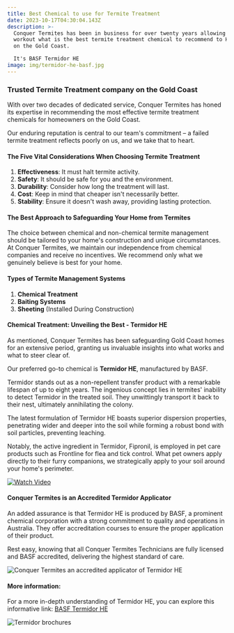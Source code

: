 ```yaml
---
title: Best Chemical to use for Termite Treatment
date: 2023-10-17T04:30:04.143Z
description: >-
  Conquer Termites has been in business for over twenty years allowing us to
  workout what is the best termite treatment chemical to recommend to Homeowners
  on the Gold Coast.

  It's BASF Termidor HE
image: img/termidor-he-basf.jpg
---
```

### Trusted Termite Treatment company on the Gold Coast

With over two decades of dedicated service, Conquer Termites has honed its expertise in recommending the most effective termite treatment chemicals for homeowners on the Gold Coast. 

Our enduring reputation is central to our team's commitment – a failed termite treatment reflects poorly on us, and we take that to heart.

#### The Five Vital Considerations When Choosing Termite Treatment

1. **Effectiveness**: It must halt termite activity.
2. **Safety**: It should be safe for you and the environment.
3. **Durability**: Consider how long the treatment will last.
4. **Cost**: Keep in mind that cheaper isn't necessarily better.
5. **Stability**: Ensure it doesn't wash away, providing lasting protection.

#### The Best Approach to Safeguarding Your Home from Termites

The choice between chemical and non-chemical termite management should be tailored to your home's construction and unique circumstances. At Conquer Termites, we maintain our independence from chemical companies and receive no incentives. We recommend only what we genuinely believe is best for your home.

#### Types of Termite Management Systems

1. **Chemical Treatment**
2. **Baiting Systems**
3. **Sheeting** (Installed During Construction)

#### Chemical Treatment: Unveiling the Best  -  Termidor HE

As mentioned, Conquer Termites has been safeguarding Gold Coast homes for an extensive period, granting us invaluable insights into what works and what to steer clear of. 

Our preferred go-to chemical is **Termidor HE**, manufactured by BASF.

Termidor stands out as a non-repellent transfer product with a remarkable lifespan of up to eight years. The ingenious concept lies in termites' inability to detect Termidor in the treated soil. They unwittingly transport it back to their nest, ultimately annihilating the colony.

The latest formulation of Termidor HE boasts superior dispersion properties, penetrating wider and deeper into the soil while forming a robust bond with soil particles, preventing leaching.

Notably, the active ingredient in Termidor, Fipronil, is employed in pet care products such as Frontline for flea and tick control. What pet owners apply directly to their furry companions, we strategically apply to your soil around your home's perimeter.

[![Watch Video](https://img.youtube.com/vi/Z2doi9j6GA4/0.jpg)](https://www.youtube.com/watch?v=Z2doi9j6GA4)

#### Conquer Termites is an Accredited Termidor Applicator

An added assurance is that Termidor HE is produced by BASF, a prominent chemical corporation with a strong commitment to quality and operations in Australia. They offer accreditation courses to ensure the proper application of their product.

Rest easy, knowing that all Conquer Termites Technicians are fully licensed and BASF accredited, delivering the highest standard of care.

![Conquer Termites an accredited applicator of Termidor HE](img/conquer-termites-accredited-basf-applicator.jpg)

#### More information:

For a more in-depth understanding of Termidor HE, you can explore this informative link: [BASF Termidor HE](https://pest-control.basf.com.au/products/termidor-he#how-it-works)

![Termidor brochures](img/basf-brouchers-1.jpg)